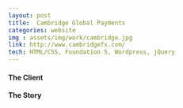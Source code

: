 ```yaml
---
layout: post
title:  Cambridge Global Payments
categories: website
img : assets/img/work/cambridge.jpg
link: http://www.cambridgefx.com/
tech: HTML/CSS, Foundation 5, Wordpress, jQuery
---
```


#### The Client


#### The Story
